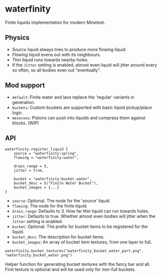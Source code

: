 # waterfinity

Finite liquids implementation for modern Minetest.

## Physics

* *Source* liquid always tries to produce more flowing liquid.
* *Flowing* liquid evens out with its neighbours.
* Thin liquid runs towards nearby holes.
* If the `Jitter` setting is enabled, almost even liquid will jitter around every so often, so all bodies even out "eventually".

## Mod support

* `default`: Finite water and lava replace the 'regular' variants in generation.
* `buckets`: Custom buckets are supported with basic liquid pickup/place logic.
* `mesecons`: Pistons can push into liquids and compress them against blocks. (WIP)

## API

```
waterfinity.register_liquid {
    source = "waterfinity:spring",
    flowing = "waterfinity:water",
    
    drain_range = 3,
    jitter = true,
    
    bucket = "waterfinity:bucket_water",
    bucket_desc = S("Finite Water Bucket"),
    bucket_images = {...}
}
```

* `source`: Optional. The node for the 'source' liquid.
* `flowing`: The node for the finite liquid.
* `drain_range`: Defaults to 3. How far thin liquid can run towards holes.
* `jitter`: Defaults to true. Whether almost even bodies will jitter when the `Jitter` setting is enabled.
* `bucket`: Optional. The prefix for bucket items to be registered for the liquid.
* `bucket_desc`: The description for bucket items.
* `bucket_images`: An array of bucket item textures, from one layer to full.

```
waterfinity.bucket_textures("waterfinity_bucket_water_part.png", "waterfinity_bucket_water.png")
```

Helper function for generating bucket textures with the fancy bar and all. First texture is optional and will be used only for non-full buckets.